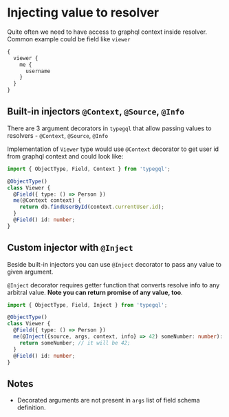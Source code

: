 # Injecting value to resolver

Quite often we need to have access to graphql context inside resolver. Common example could be field like `viewer`

```graphql
{
  viewer {
    me {
      username
    }
  }
}
```

## Built-in injectors `@Context`, `@Source`, `@Info`

There are 3 argument decorators in `typegql` that allow passing values to resolvers - `@Context`, `@Source`, `@Info`

Implementation of `Viewer` type would use `@Context` decorator to get user id from graphql context and could look like:

```ts
import { ObjectType, Field, Context } from 'typegql';

@ObjectType()
class Viewer {
  @Field({ type: () => Person })
  me(@Context context) {
    return db.findUserById(context.currentUser.id);
  }
  @Field() id: number;
}
```

## Custom injector with `@Inject`

Beside built-in injectors you can use `@Inject` decorator to pass any value to given argument.

`@Inject` decorator requires getter function that converts resolve info to any arbitral value. **Note you can return promise of any value, too**.

```ts
import { ObjectType, Field, Inject } from 'typegql';

@ObjectType()
class Viewer {
  @Field({ type: () => Person })
  me(@Inject({source, args, context, info} => 42) someNumber: number): number {
    return someNumber; // it will be 42;
  }
  @Field() id: number;
}
```

## Notes

* Decorated arguments are not present in `args` list of field schema definition.
